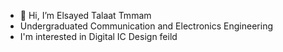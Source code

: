 - 👋 Hi, I’m Elsayed Talaat Tmmam
- Undergraduated Communication and Electronics Engineering 
- I'm interested in Digital IC Design feild

<!---
ElsayedTalaatTmmam/ElsayedTalaatTmmam is a ✨ special ✨ repository because its `README.md` (this file) appears on your GitHub profile.
You can click the Preview link to take a look at your changes.
--->
